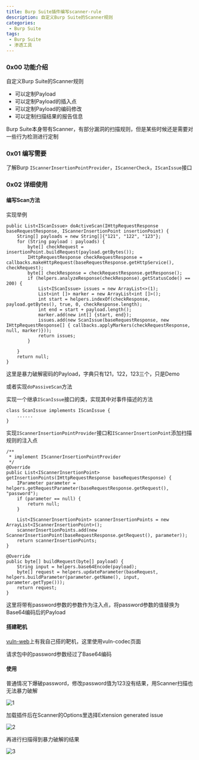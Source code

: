 ```yaml
---
title: Burp Suite插件编写scanner-rule
description: 自定义Burp Suite的Scanner规则
categories:
 - Burp Suite
tags:
 - Burp Suite
 - 渗透工具
---
```


### 0x00 功能介绍
自定义Burp Suite的Scanner规则

* 可以定制Payload
* 可以定制Payload的插入点
* 可以定制Payload的编码修改
* 可以定制扫描结果的报告信息

Burp Suite本身带有Scanner，有部分漏洞的扫描规则，但是某些时候还是需要对一些行为检测进行定制

### 0x01 编写需要
了解Burp `IScannerInsertionPointProvider`，`IScannerCheck`，`IScanIssue`接口

### 0x02 详细使用
#### 编写Scan方法
实现举例
```
public List<IScanIssue> doActiveScan(IHttpRequestResponse baseRequestResponse, IScannerInsertionPoint insertionPoint) {
    String[] payloads = new String[]{"121", "122", "123"};
    for (String payload : payloads) {
        byte[] checkRequest = insertionPoint.buildRequest(payload.getBytes());
        IHttpRequestResponse checkRequestResponse = callbacks.makeHttpRequest(baseRequestResponse.getHttpService(), checkRequest);
        byte[] checkResponse = checkRequestResponse.getResponse();
        if (helpers.analyzeResponse(checkResponse).getStatusCode() == 200) {
            List<IScanIssue> issues = new ArrayList<>(1);
            List<int []> marker = new ArrayList<int []>();
            int start = helpers.indexOf(checkResponse, payload.getBytes(), true, 0, checkResponse.length);
            int end = start + payload.length();
            marker.add(new int[] {start, end});
            issues.add(new ScanIssue(baseRequestResponse, new IHttpRequestResponse[] { callbacks.applyMarkers(checkRequestResponse, null, marker)}));
            return issues;
        }

    }
    return null;
}
```

这里是暴力破解密码的Payload，字典只有121，122，123三个，只是Demo

或者实现`doPassiveScan`方法

实现一个继承`IScanIssue`接口的类，实现其中对事件描述的方法
```
class ScanIssue implements IScanIssue {
    ......
}
```

实现`IScannerInsertionPointProvider`接口和`IScannerInsertionPoint`添加扫描规则的注入点

```
/**
 * implement IScannerInsertionPointProvider
 */
@Override
public List<IScannerInsertionPoint> getInsertionPoints(IHttpRequestResponse baseRequestResponse) {
    IParameter parameter = helpers.getRequestParameter(baseRequestResponse.getRequest(), "password");
    if (parameter == null) {
        return null;
    }

    List<IScannerInsertionPoint> scannerInsertionPoints = new ArrayList<IScannerInsertionPoint>();
    scannerInsertionPoints.add(new ScannerInsertionPoint(baseRequestResponse.getRequest(), parameter));
    return scannerInsertionPoints;
}
    
@Override
public byte[] buildRequest(byte[] payload) {
    String input = helpers.base64Encode(payload);
    byte[] request = helpers.updateParameter(baseRequest, helpers.buildParameter(parameter.getName(), input, parameter.getType()));
    return request;
}
```

这里将带有password参数的参数作为注入点，将password参数的值替换为Base64编码后的Payload

#### 搭建靶机
[vuln-web](https://github.com/milkfr/burp-extenders/tree/master/vuln-web)上有我自己搭的靶机，这里使用vuln-codec页面

请求包中的password参数经过了Base64编码

#### 使用
普通情况下爆破password，修改password值为123没有结果，用Scanner扫描也无法暴力破解

![1](https://milkfr.github.io/assets/images/posts/2018-05-21-burp-extender-scanner-rule/1.png)

加载插件后在Scanner的Options里选择Extension generated issue

![2](https://milkfr.github.io/assets/images/posts/2018-05-21-burp-extender-scanner-rule/2.png)

再进行扫描得到暴力破解的结果

![3](https://milkfr.github.io/assets/images/posts/2018-05-21-burp-extender-scanner-rule/3.png)